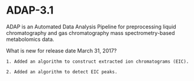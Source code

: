 # ADAP-3.1

ADAP is an Automated Data Analysis Pipeline for preprocessing liquid chromatography and gas chromatography  mass spectrometry-based metabolomics data.

What is new for release date March 31, 2017?

	1. Added an algorithm to construct extracted ion chromatograms (EIC).

	2. Added an algorithm to detect EIC peaks. 
